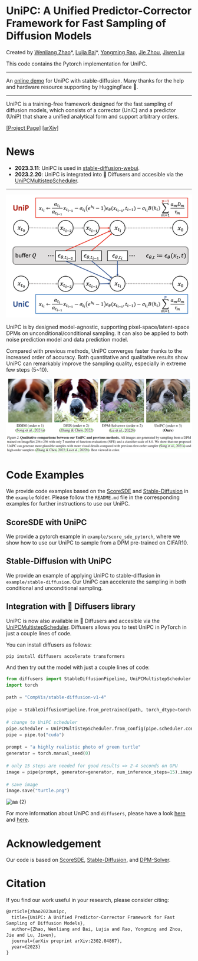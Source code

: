 # UniPC: A Unified Predictor-Corrector Framework for Fast Sampling of Diffusion Models

Created by [Wenliang Zhao](https://wl-zhao.github.io/)\*, [Lujia Bai](https://openreview.net/profile?id=~Lujia_Bai1)*, [Yongming Rao](https://raoyongming.github.io/), [Jie Zhou](https://scholar.google.com/citations?user=6a79aPwAAAAJ&hl=en&authuser=1), [Jiwen Lu](https://scholar.google.com/citations?user=TN8uDQoAAAAJ&hl=en&authuser=1)

This code contains the Pytorch implementation for UniPC.

---
An [online demo](https://huggingface.co/spaces/wl-zhao/unipc_sdm) for UniPC with stable-diffusion. Many thanks for the help and hardware resource supporting by HuggingFace 🤗.

---

UniPC is a training-free framework designed for the fast sampling of diffusion models, which consists of a corrector (UniC) and a predictor (UniP) that share a unified analytical form and support arbitrary orders.

[[Project Page]](https://unipc.ivg-research.xyz/) [[arXiv]](https://arxiv.org/abs/2302.04867)

# News
- **2023.3.11**: UniPC is used in [stable-diffusion-webui](https://github.com/AUTOMATIC1111/stable-diffusion-webui).
- **2023.2.20**: UniPC is integrated into 🧨 Diffusers and accesible via the [UniPCMultistepScheduler](https://huggingface.co/docs/diffusers/main/en/api/schedulers/unipc).

---

![intro](assets/intro.png)

UniPC is by designed model-agnostic, supporting pixel-space/latent-space DPMs on unconditional/conditional sampling. It can also be applied to both noise prediction model and data prediction model. 

Compared with previous methods, UniPC converges faster thanks to the increased order of accuracy. Both quantitative and qualitative results show UniPC can remarkably improve the sampling quality, especially in extreme few steps (5~10).

![demo](assets/demo.png)

# Code Examples
We provide code examples based on the [ScoreSDE](https://github.com/yang-song/score_sde) and [Stable-Diffusion](https://github.com/CompVis/stable-diffusion) in the `example` folder. Please follow the `README.md` file in the corresponding examples for further instructions to use our UniPC.
## ScoreSDE with UniPC
We provide a pytorch example in `example/score_sde_pytorch`, where we show how to use our UniPC to sample from a DPM pre-trained on CIFAR10.

## Stable-Diffusion with UniPC

We provide an example of applying UniPC to stable-diffusion in `example/stable-diffusion`. Our UniPC can accelerate the sampling in both conditional and unconditional sampling.

## Integration with 🤗 Diffusers library

UniPC is now also available in 🧨 Diffusers and accesible via the [UniPCMultistepScheduler](https://huggingface.co/docs/diffusers/main/en/api/schedulers/unipc).
Diffusers allows you to test UniPC in PyTorch in just a couple lines of code.

You can install diffusers as follows:

```
pip install diffusers accelerate transformers
```

And then try out the model with just a couple lines of code:

```python
from diffusers import StableDiffusionPipeline, UniPCMultistepScheduler
import torch

path = "CompVis/stable-diffusion-v1-4"

pipe = StableDiffusionPipeline.from_pretrained(path, torch_dtype=torch.float16)

# change to UniPC scheduler
pipe.scheduler = UniPCMultistepScheduler.from_config(pipe.scheduler.config)
pipe = pipe.to("cuda")

prompt = "a highly realistic photo of green turtle"
generator = torch.manual_seed(0)

# only 15 steps are needed for good results => 2-4 seconds on GPU
image = pipe(prompt, generator=generator, num_inference_steps=15).images[0]

# save image
image.save("turtle.png")
```
![aa (2)](https://user-images.githubusercontent.com/23423619/219610216-5680ad47-3eeb-4aeb-8591-45363eca4d84.png)

For more information about UniPC and `diffusers`, please have a look [here](https://huggingface.co/docs/diffusers/main/en/api/schedulers/unipc) and [here](https://huggingface.co/docs/diffusers/main/en/using-diffusers/schedulers).

# Acknowledgement

Our code is based on [ScoreSDE](https://github.com/yang-song/score_sde), [Stable-Diffusion](https://github.com/CompVis/stable-diffusion), and [DPM-Solver](https://github.com/LuChengTHU/dpm-solver).

# Citation

If you find our work useful in your research, please consider citing:

```
@article{zhao2023unipc,
  title={UniPC: A Unified Predictor-Corrector Framework for Fast Sampling of Diffusion Models},
  author={Zhao, Wenliang and Bai, Lujia and Rao, Yongming and Zhou, Jie and Lu, Jiwen},
  journal={arXiv preprint arXiv:2302.04867},
  year={2023}
}
```
